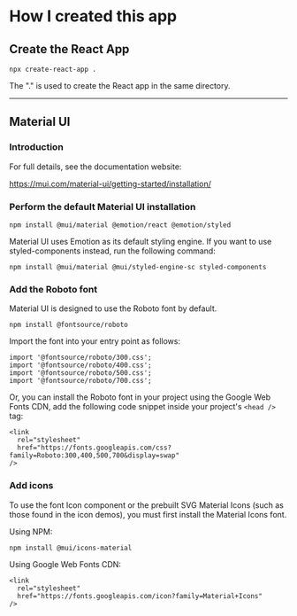 # How I created this app

## Create the React App
```
npx create-react-app .
```
The "." is used to create the React app in the same directory.

---

## Material UI
### Introduction
For full details, see the documentation website:

https://mui.com/material-ui/getting-started/installation/

### Perform the default Material UI installation
```
npm install @mui/material @emotion/react @emotion/styled
```

Material UI uses Emotion as its default styling engine. 
If you want to use styled-components instead, 
run the following command:

```
npm install @mui/material @mui/styled-engine-sc styled-components
```


### Add the Roboto font
Material UI is designed to use the Roboto font by default.
```
npm install @fontsource/roboto
```

Import the font into your entry point as follows:
```
import '@fontsource/roboto/300.css';
import '@fontsource/roboto/400.css';
import '@fontsource/roboto/500.css';
import '@fontsource/roboto/700.css';
```

Or, you can install the Roboto font in your project 
using the Google Web Fonts CDN, add the following 
code snippet inside your project's `<head />` tag:
```
<link
  rel="stylesheet"
  href="https://fonts.googleapis.com/css?family=Roboto:300,400,500,700&display=swap"
/>
```

### Add icons
To use the font Icon component or the prebuilt 
SVG Material Icons (such as those found in the icon demos),
you must first install the Material Icons font.

Using NPM:
```
npm install @mui/icons-material
```

Using Google Web Fonts CDN:
```
<link
  rel="stylesheet"
  href="https://fonts.googleapis.com/icon?family=Material+Icons"
/>
```
